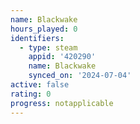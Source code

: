 ```yaml
---
name: Blackwake
hours_played: 0
identifiers:
  - type: steam
    appid: '420290'
    name: Blackwake
    synced_on: '2024-07-04'
active: false
rating: 0
progress: notapplicable
---
```


